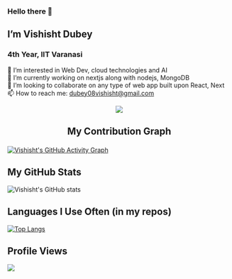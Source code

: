 ### Hello there 👋

## I’m Vishisht Dubey
### 4th Year, IIT Varanasi
👀 I’m interested in Web Dev, cloud technologies and AI <br>
🌱 I’m currently working on nextjs along with nodejs, MongoDB<br>
💞️ I’m looking to collaborate on any type of web app built upon React, Next<br>
📫 How to reach me: <a href="mailto:dubey08vishisht@gmail.com">dubey08vishisht@gmail.com</a><br>

<p align="center"><img align="center" src="https://github-readme-streak-stats.herokuapp.com/?user=vishisht-dubey&theme=github-dark"></p>

## <p align="center">My Contribution Graph</p>
[![Vishisht's GitHub Activity Graph](https://github-readme-activity-graph.cyclic.app/graph?username=vishisht-dubey&theme=react-dark)](https://github.com/vishisht-dubey)

## My GitHub Stats
![Vishisht's GitHub stats](https://github-readme-stats.vercel.app/api?username=vishisht-dubey&show_icons=true&theme=github_dark&hide_border=true)

## Languages I Use Often (in my repos)
[![Top Langs](https://github-readme-stats.vercel.app/api/top-langs/?username=vishisht-dubey&theme=github_dark&show_icons=true&layout=compact&hide_border=true)](https://github.com/vishisht-dubey)

## Profile Views
![](https://komarev.com/ghpvc/?username=vishisht-dubey&style=flat-square)

<!---
vishisht-dubey/vishisht-dubey is a ✨ special ✨ repository because its `README.md` (this file) appears on your GitHub profile.
You can click the Preview link to take a look at your changes.
--->
